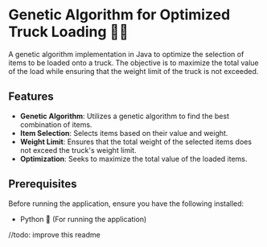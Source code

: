 # Genetic Algorithm for Optimized Truck Loading 🚚🧬

A genetic algorithm implementation in Java to optimize the selection of items to be loaded onto a truck. The objective is to maximize the total value of the load while ensuring that the weight limit of the truck is not exceeded.

## Features

- **Genetic Algorithm**: Utilizes a genetic algorithm to find the best combination of items.
- **Item Selection**: Selects items based on their value and weight.
- **Weight Limit**: Ensures that the total weight of the selected items does not exceed the truck's weight limit.
- **Optimization**: Seeks to maximize the total value of the loaded items.

## Prerequisites
Before running the application, ensure you have the following installed:

- Python 🐍 (For running the application)

//todo: improve this readme